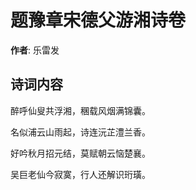 # 题豫章宋德父游湘诗卷

**作者**: 乐雷发

## 诗词内容

醉呼仙叟共浮湘，稛载风烟满锦囊。

名似浦云山雨起，诗连沅芷澧兰香。

好吟秋月招元结，莫赋朝云恼楚襄。

吴巨老仙今寂寞，行人还解识珩璜。

